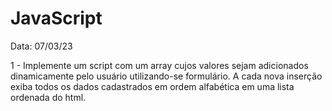 # JavaScript

Data: 07/03/23

1 - Implemente um script com um array cujos valores 
sejam adicionados dinamicamente pelo usuário 
utilizando-se formulário. A cada nova inserção exiba 
todos os dados cadastrados em ordem alfabética em 
uma lista ordenada do html.